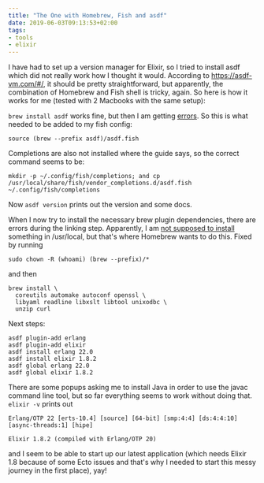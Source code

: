 ```yaml
---
title: "The One with Homebrew, Fish and asdf"
date: 2019-06-03T09:13:53+02:00
tags: 
- tools
- elixir
---
```


I have had to set up a version manager for Elixir, so I tried to install asdf which did not really work how I thought it would. According to https://asdf-vm.com/#/, it should be pretty straightforward, but apparently, the combination of Homebrew and Fish shell is tricky, again. So here is how it works for me (tested with 2 Macbooks with the same setup):

`brew install asdf` works fine, but then I am getting [errors](https://github.com/asdf-vm/asdf/issues/428). So this is what needed to be added to my fish config:

```
source (brew --prefix asdf)/asdf.fish
```


Completions are also not installed where the guide says, so the correct command seems to be: 

```
mkdir -p ~/.config/fish/completions; and cp /usr/local/share/fish/vendor_completions.d/asdf.fish ~/.config/fish/completions
``` 

Now `asdf version` prints out the version and some docs.

When I now try to install the necessary brew plugin dependencies, there are errors during the linking step. Apparently, I am [not supposed to install](https://github.com/jakubroztocil/httpie/issues/645) something in /usr/local, but that's where Homebrew wants to do this. Fixed by running 

```
sudo chown -R (whoami) (brew --prefix)/*
```

and then 

```
brew install \
  coreutils automake autoconf openssl \
  libyaml readline libxslt libtool unixodbc \
  unzip curl
```

Next steps: 

```
asdf plugin-add erlang
asdf plugin-add elixir
asdf install erlang 22.0
asdf install elixir 1.8.2
asdf global erlang 22.0
asdf global elixir 1.8.2
```

There are some popups asking me to install Java in order to use the javac command line tool, but so far everything seems to work without doing that. `elixir -v` prints out 

```
Erlang/OTP 22 [erts-10.4] [source] [64-bit] [smp:4:4] [ds:4:4:10] [async-threads:1] [hipe]

Elixir 1.8.2 (compiled with Erlang/OTP 20)
```

and I seem to be able to start up our latest application (which needs Elixir 1.8 because of some Ecto issues and that's why I needed to start this messy journey in the first place), yay!






